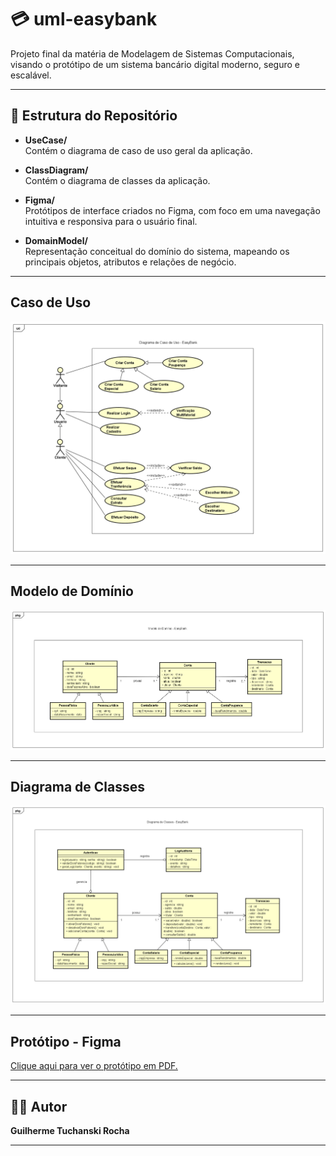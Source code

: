 # 💳 uml-easybank

Projeto final da matéria de Modelagem de Sistemas Computacionais, visando o protótipo de um sistema bancário digital moderno, seguro e escalável.

---

## 📁 Estrutura do Repositório

- **UseCase/**  
  Contém o diagrama de caso de uso geral da aplicação.

- **ClassDiagram/**  
  Contém o diagrama de classes da aplicação.

- **Figma/**  
  Protótipos de interface criados no Figma, com foco em uma navegação intuitiva e responsiva para o usuário final.

- **DomainModel/**  
  Representação conceitual do domínio do sistema, mapeando os principais objetos, atributos e relações de negócio.

---

## Caso de Uso

![UseCase](UseCaseDiagram/EasyBankUseCase.png)

---

## Modelo de Domínio

![DomainModel](DomainModel/EasyBankDomainModel.png)

---

## Diagrama de Classes

![ClassDiagram](ClassDiagram/EasyBankClassDiagram.png)

---

## Protótipo - Figma

[Clique aqui para ver o protótipo em PDF.](Figma/EasyBank%20-%20Telas.pdf)


---


## 👨‍💻 Autor

**Guilherme Tuchanski Rocha**

---

